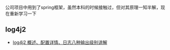 公司项目中用到了spring框架，虽然本科的时候接触过，但对其原理一知半解，现在重新学习一下

## log4j2
- [log4j2 概述、配置详情、日志八种输出级别讲解](https://blog.csdn.net/weixin_46122692/article/details/109187457)